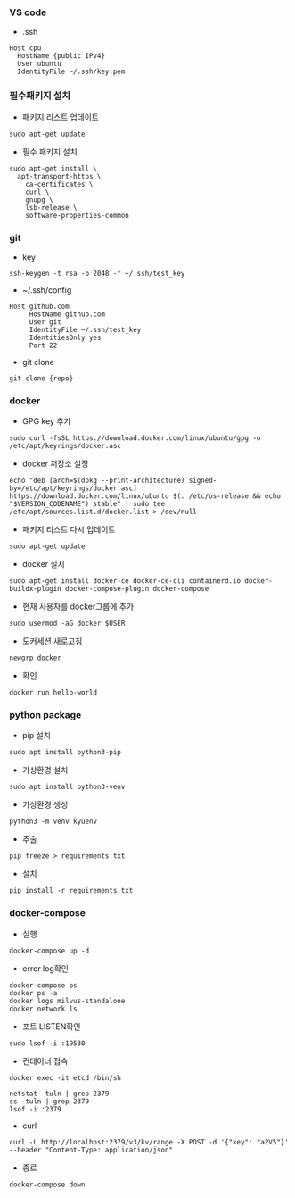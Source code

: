 ### VS code

- .ssh

```
Host cpu
  HostName {public IPv4}
  User ubuntu
  IdentityFile ~/.ssh/key.pem
```

### 필수패키지 설치

- 패키지 리스트 업데이트

```
sudo apt-get update
```

- 필수 패키지 설치

```
sudo apt-get install \
  apt-transport-https \
    ca-certificates \
    curl \
    gnupg \
    lsb-release \
    software-properties-common
```

### git

- key

```
ssh-keygen -t rsa -b 2048 -f ~/.ssh/test_key
```

- ~/.ssh/config

```
Host github.com
     HostName github.com
     User git
     IdentityFile ~/.ssh/test_key
     IdentitiesOnly yes
     Port 22
```     

- git clone

```
git clone {repo}
```

### docker

- GPG key 추가

```
sudo curl -fsSL https://download.docker.com/linux/ubuntu/gpg -o /etc/apt/keyrings/docker.asc
```

- docker 저장소 설정

```
echo "deb [arch=$(dpkg --print-architecture) signed-by=/etc/apt/keyrings/docker.asc] https://download.docker.com/linux/ubuntu $(. /etc/os-release && echo "$VERSION_CODENAME") stable" | sudo tee /etc/apt/sources.list.d/docker.list > /dev/null
```

- 패키지 리스트 다시 업데이트

```
sudo apt-get update
```

- docker 설치

```
sudo apt-get install docker-ce docker-ce-cli containerd.io docker-buildx-plugin docker-compose-plugin docker-compose
```

- 현재 사용자를 docker그룹에 추가

```
sudo usermod -aG docker $USER
```

- 도커세션 새로고침

```
newgrp docker
```

- 확인

```
docker run hello-world
```

### python package

- pip 설치

```
sudo apt install python3-pip
```

- 가상환경 설치

```
sudo apt install python3-venv
```

- 가상환경 생성

```
python3 -m venv kyuenv
```

- 추출

```
pip freeze > requirements.txt
```

- 설치

```
pip install -r requirements.txt
```

### docker-compose

- 실행

```
docker-compose up -d
```

- error log확인

```
docker-compose ps
docker ps -a
docker logs milvus-standalone
docker network ls
```

- 포트 LISTEN확인

```
sudo lsof -i :19530
```

- 컨테이너 접속

```
docker exec -it etcd /bin/sh

netstat -tuln | grep 2379
ss -tuln | grep 2379
lsof -i :2379
```

- curl

```
curl -L http://localhost:2379/v3/kv/range -X POST -d '{"key": "a2V5"}' --header "Content-Type: application/json"
```

- 종료

```
docker-compose down
```
